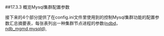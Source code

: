 ﻿##17.3.3 概览Mysql集群配置参数

接下来的4个部分提供了在config.ini文件里使用到的控制Mysql集群功能的配置参数汇总摘要表，每张表列出一种集群节点进程的参数([ndbd](./17.4.1_ndbd-The_Mysql_Cluster_Data_Node_Daemon.md)，[ndb_mgmd](17.4.4_ndb_mgmd—The_MySQL_Cluster_Management_Server_Daemon),[mysqld](4.3.1_mysqld—The_MySQL_Server)),

